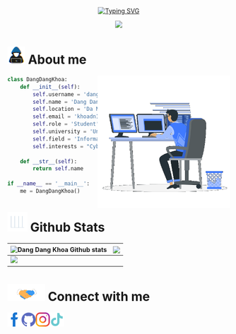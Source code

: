 <p align="center"><a href="https://git.io/typing-svg"><img src="https://readme-typing-svg.demolab.com?font=Fira+Code&duration=3500&pause=1000&color=18E532&size=30&center=true&width=500&height=70&lines=Hi+%2C+I'm+Dang+Dang+Khoa" alt="Typing SVG" /></a></p>

<p align="center"><a href="https://visitcount.itsvg.in">
  <img src="https://visitcount.itsvg.in/api?id=dangkhoaw&label=Profile%20Views&color=1&icon=2&pretty=true" />
</a></p>

# <img src="src/about_me.gif" width = 40px> About me

<img align="right" src="src/Right_Side.gif" width = 300px>

```python
class DangDangKhoa:
    def __init__(self):
        self.username = 'dangkhoaw'
        self.name = 'Dang Dang Khoa'
        self.location = 'Da Nang, Viet Nam'
        self.email = 'khoadn1109@gmail.com'
        self.role = 'Student'
        self.university = 'University of Science and Technology - The University of Danang (DUT)'
        self.field = 'Information Technology'
        self.interests = "Cyber Security"

    def __str__(self):
        return self.name

if __name__ == '__main__':
    me = DangDangKhoa()
```

# <img src="src/Statistics.gif" width = 45px> Github Stats

<div align="center">
  <table>
    <thead>
      <tr>
        <th>
          <a>
            <img align="center" src="https://github-readme-stats.vercel.app/api?username=dangkhoaw&include_all_commits=true&count_private=true&show_icons=true&line_height=20&theme=tokyonight" alt="Dang Dang Khoa Github stats" />
          </a>
        </th>
        <th>
          <a>
            <img align="center" src="https://github-readme-stats.vercel.app/api/top-langs/?username=dangkhoaw&layout=compact&hide_progress=true&line_height=20&theme=tokyonight" />
          </a>
        </th>
      </tr>
    </thead>
    <tbody>
      <tr>
        <td colspan="2">
          <img src="https://github-readme-activity-graph.vercel.app/graph?username=dangkhoaw&theme=tokyo-night" />
        </td>
      </tr>
    </tbody>
  </table>
</div>

<!-- # 📌 Pin reponsitories

<a href="https://github.com/dangkhoaw/quan-ly-sinh-vien"><img align="center" src="https://github-readme-stats.vercel.app/api/pin/?username=dangkhoaw&repo=quan-ly-sinh-vien&theme=catppuccin_mocha&show_owner=false" alt="Quản lý sinh viên" /></a> | <a href="https://github.com/dangkhoaw/quan-ly-tiem-internet"><img align="center" src="https://github-readme-stats.vercel.app/api/pin/?username=dangkhoaw&repo=quan-ly-tiem-internet&theme=catppuccin_mocha&show_owner=false" /></a> -->

# <img src="src/handshake.gif" width = 85px> Connect with me

<p><a href = 'https://facebook.com/khoaw.dang'><img width = '32px' align= 'left' src="src/facebook-alt.svg"/></a>  
<a href = 'https://github.com/dangkhoaw'><img width = '32px' align= 'left' src="src/github.svg"/></a>            
<a href = 'https://www.instagram.com/_dang_khoaw_'><img width = '32px' align= 'left' src="src/instagram.svg"/></a>
<a href = 'https://www.tiktok.com/@dang.khoaw'><img width = '32px' align= 'left' src="src/tiktok.svg"/></a></p>
